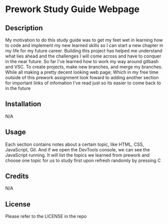 #   Prework Study Guide Webpage

## Description

 My motivation to do this study guide was to get my feet wet in learning how to code and implement my new learned skills so I can start a new chapter in my life for my future career.
 Building this project has helped me understand what lies ahead and the challenges I will come across and have to conquer in the near future.
 So far I've learned how to work my way around gitbash and VSC. To create projects, make new branches, and merge my branches. While all making a pretty decent looking  web page; Which in my free time outside of this prework assignment look foward to adding another section for important links of infomation I've read just so its easier to come back to in the future


## Installation

N/A

## Usage

 Each section contains notes about a certain topic, like HTML, CSS, JavaScript, Git. And if we open the DevTools console, we can see the JavaScript running. It will list the topics we learned from prework and choose one topic for us to study first upon refresh randomly by pressing C


## Credits

N/A

## License

Please refer to the LICENSE in the repo
